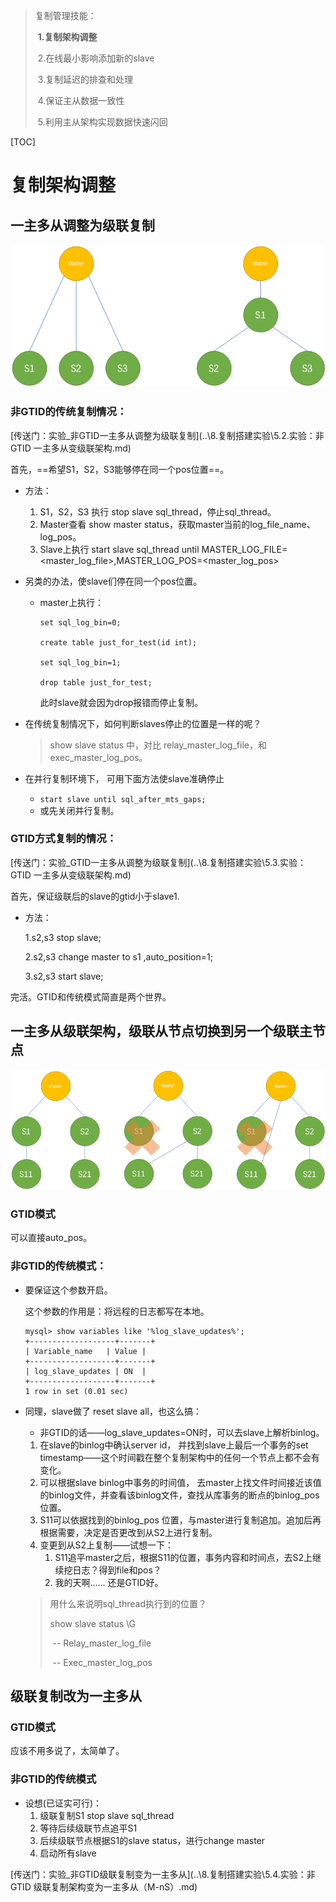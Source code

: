 > 复制管理技能：
>
> ​	**1.复制架构调整**
>
> ​	2.在线最小影响添加新的slave
>
> ​	3.复制延迟的排查和处理
>
> ​	4.保证主从数据一致性
>
> ​	5.利用主从架构实现数据快速闪回

[TOC]

 

# 复制架构调整 



## 一主多从调整为级联复制

![img](.pics/clip_image001.png)

 

### 非GTID的传统复制情况：

[传送门：实验_非GTID一主多从调整为级联复制](..\8.复制搭建实验\5.2.实验：非GTID 一主多从变级联架构.md)

首先，==希望S1，S2，S3能够停在同一个pos位置==。

- 方法：

    1. S1，S2，S3 执行 stop slave     sql_thread，停止sql_thread。
    2. Master查看 show master status，获取master当前的log_file_name、log_pos。
    3. Slave上执行 start slave     sql_thread until     MASTER_LOG_FILE=<master_log_file>,MASTER_LOG_POS=<master_log_pos>

 

- 另类的办法，使slave们停在同一个pos位置。

  - master上执行：

    ```
    set sql_log_bin=0;
    
    create table just_for_test(id int);
    
    set sql_log_bin=1;
    
    drop table just_for_test;
    ```

    此时slave就会因为drop报错而停止复制。

 

- 在传统复制情况下，如何判断slaves停止的位置是一样的呢？

  > show slave status 中，对比 relay_master_log_file，和exec_master_log_pos。

 

- 在并行复制环境下， 可用下面方法使slave准确停止
  - `start slave until sql_after_mts_gaps;`
  - 或先关闭并行复制。

 

### GTID方式复制的情况：

[传送门：实验_GTID一主多从调整为级联复制](..\8.复制搭建实验\5.3.实验：GTID 一主多从变级联架构.md)

首先，保证级联后的slave的gtid小于slave1.

- 方法：

    1.s2,s3 stop slave;

    2.s2,s3 change master to s1 ,auto_position=1;

    3.s2,s3 start slave;

完活。GTID和传统模式简直是两个世界。

 

## 一主多从级联架构，级联从节点切换到另一个级联主节点

 

![ ](.pics/clip_image002.png)



### GTID模式

可以直接auto_pos。



### 非GTID的传统模式：

- 要保证这个参数开启。
  
    这个参数的作用是：将远程的日志都写在本地。
    
    ```
    mysql> show variables like '%log_slave_updates%';
    +-------------------+-------+
    | Variable_name   | Value |
    +-------------------+-------+
    | log_slave_updates | ON  |
    +-------------------+-------+
    1 row in set (0.01 sec)
    ```



- 同理，slave做了 reset slave all，也这么搞：

  -  非GTID的话——log_slave_updates=ON时，可以去slave上解析binlog。

    1. 在slave的binlog中确认server id， 并找到slave上最后一个事务的set timestamp——这个时间戳在整个复制架构中的任何一个节点上都不会有变化。
    2. 可以根据slave binlog中事务的时间值， 去master上找文件时间接近该值的binlog文件，并查看该binlog文件，查找从库事务的断点的binlog_pos位置。
    3. S11可以依据找到的binlog_pos 位置，与master进行复制追加。追加后再根据需要，决定是否更改到从S2上进行复制。
    4. 变更到从S2上复制——试想一下：
       1. S11追平master之后，根据S11的位置，事务内容和时间点，去S2上继续挖日志？得到file和pos？
       2. 我的天啊…… 还是GTID好。

    > 用什么来说明sql_thread执行到的位置？
    >
    >   show slave status \G
    >
    > ​    -- Relay_master_log_file 
    >
    > ​    -- Exec_master_log_pos



## 级联复制改为一主多从

### GTID模式

应该不用多说了，太简单了。

 

### 非GTID的传统模式

- 设想(已证实可行)：
  1. 级联复制S1 stop slave sql_thread
  2. 等待后续级联节点追平S1
  3. 后续级联节点根据S1的slave status，进行change master
  4. 启动所有slave

 

[传送门：实验_非GTID级联复制变为一主多从](..\8.复制搭建实验\5.4.实验：非GTID 级联复制架构变为一主多从（M-nS）.md)